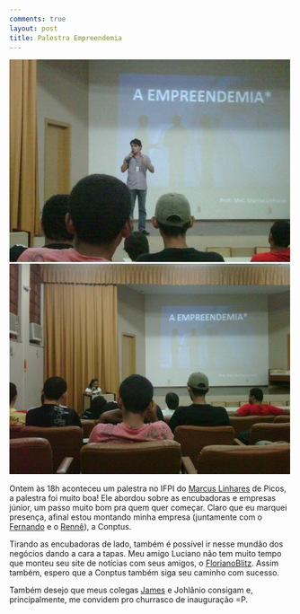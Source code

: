 ```yaml
---
comments: true
layout: post
title: Palestra Empreendemia
---
```


<img src="assets/img/posts/empreendemia_1.jpg">

<img src="assets/img/posts/empreendemia_2.jpg">

Ontem às 18h aconteceu um palestra no IFPI do [Marcus Linhares](http://marcuslinhares.blogspot.com/) de Picos, a palestra foi muito boa! Ele abordou sobre as encubadoras e empresas júnior, um passo muito bom pra quem quer começar. Claro que eu marquei presença, afinal estou montando minha empresa (juntamente com o [Fernando](http://www.twitter.com/valterlles) e o [Rennê](http://www.twitter.com/oRenne)), a Conptus.

Tirando as encubadoras de lado, também é possível ir nesse mundão dos negócios dando a cara a tapas. Meu amigo Luciano não tem muito tempo que monteu seu site de notícias com seus amigos, o [FlorianoBlitz](http://florianoblitz.com/). Assim também, espero que a Conptus também siga seu caminho com sucesso.

Também desejo que meus colegas [James](http://jamessilva.com.br/) e Johlânio consigam e, principalmente, me convidem pro churrasco de inauguração =P.